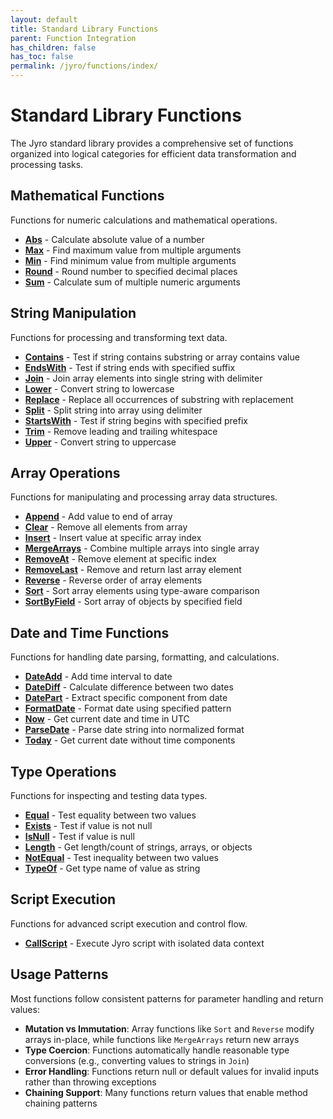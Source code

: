 ```yaml
---
layout: default
title: Standard Library Functions
parent: Function Integration
has_children: false
has_toc: false
permalink: /jyro/functions/index/
---
```


# Standard Library Functions

The Jyro standard library provides a comprehensive set of functions organized into logical categories for efficient data transformation and processing tasks.

## Mathematical Functions

Functions for numeric calculations and mathematical operations.

- [**Abs**](abs/) - Calculate absolute value of a number
- [**Max**](max/) - Find maximum value from multiple arguments
- [**Min**](min/) - Find minimum value from multiple arguments
- [**Round**](round/) - Round number to specified decimal places
- [**Sum**](sum/) - Calculate sum of multiple numeric arguments

## String Manipulation

Functions for processing and transforming text data.

- [**Contains**](contains/) - Test if string contains substring or array contains value
- [**EndsWith**](endswith/) - Test if string ends with specified suffix
- [**Join**](join/) - Join array elements into single string with delimiter
- [**Lower**](lower/) - Convert string to lowercase
- [**Replace**](replace/) - Replace all occurrences of substring with replacement
- [**Split**](split/) - Split string into array using delimiter
- [**StartsWith**](startswith/) - Test if string begins with specified prefix
- [**Trim**](trim/) - Remove leading and trailing whitespace
- [**Upper**](upper/) - Convert string to uppercase

## Array Operations

Functions for manipulating and processing array data structures.

- [**Append**](append/) - Add value to end of array
- [**Clear**](clear/) - Remove all elements from array
- [**Insert**](insert/) - Insert value at specific array index
- [**MergeArrays**](mergearrays/) - Combine multiple arrays into single array
- [**RemoveAt**](removeat/) - Remove element at specific index
- [**RemoveLast**](removelast/) - Remove and return last array element
- [**Reverse**](reverse/) - Reverse order of array elements
- [**Sort**](sort/) - Sort array elements using type-aware comparison
- [**SortByField**](sortbyfield/) - Sort array of objects by specified field

## Date and Time Functions

Functions for handling date parsing, formatting, and calculations.

- [**DateAdd**](dateadd/) - Add time interval to date
- [**DateDiff**](datediff/) - Calculate difference between two dates
- [**DatePart**](datepart/) - Extract specific component from date
- [**FormatDate**](formatdate/) - Format date using specified pattern
- [**Now**](now/) - Get current date and time in UTC
- [**ParseDate**](parsedate/) - Parse date string into normalized format
- [**Today**](today/) - Get current date without time components

## Type Operations

Functions for inspecting and testing data types.

- [**Equal**](equal/) - Test equality between two values
- [**Exists**](exists/) - Test if value is not null
- [**IsNull**](isnull/) - Test if value is null
- [**Length**](length/) - Get length/count of strings, arrays, or objects
- [**NotEqual**](notequal/) - Test inequality between two values
- [**TypeOf**](typeof/) - Get type name of value as string

## Script Execution

Functions for advanced script execution and control flow.

- [**CallScript**](callscript/) - Execute Jyro script with isolated data context

## Usage Patterns

Most functions follow consistent patterns for parameter handling and return values:

- **Mutation vs Immutation**: Array functions like `Sort` and `Reverse` modify arrays in-place, while functions like `MergeArrays` return new arrays
- **Type Coercion**: Functions automatically handle reasonable type conversions (e.g., converting values to strings in `Join`)
- **Error Handling**: Functions return null or default values for invalid inputs rather than throwing exceptions
- **Chaining Support**: Many functions return values that enable method chaining patterns